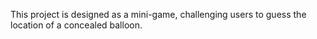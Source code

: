This project is designed as a mini-game, challenging users to guess the location of a concealed balloon.
